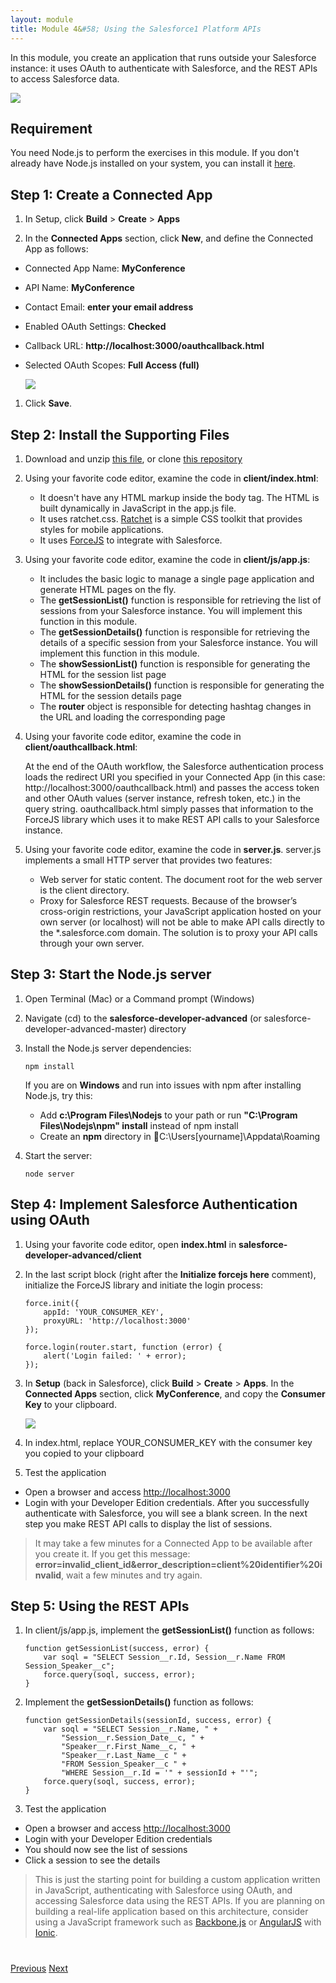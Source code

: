```yaml
---
layout: module
title: Module 4&#58; Using the Salesforce1 Platform APIs
---
```

In this module, you create an application that runs outside your Salesforce instance: it uses OAuth to authenticate with Salesforce, and the REST APIs to access Salesforce data.

![](images/api.jpg)

## Requirement

You need Node.js to perform the exercises in this module. If you don't already have Node.js installed on your system, you can install it [here](http://nodejs.org/).

## Step 1: Create a Connected App

1. In Setup, click **Build** > **Create** > **Apps**

1. In the **Connected Apps** section, click **New**, and define the Connected App as follows:
  - Connected App Name: **MyConference**
  - API Name: **MyConference**
  - Contact Email: **enter your email address**
  - Enabled OAuth Settings: **Checked**
  - Callback URL: **http://localhost:3000/oauthcallback.html**
  - Selected OAuth Scopes: **Full Access (full)**

    ![](images/connected-app.jpg)

1. Click **Save**.


## Step 2: Install the Supporting Files

1. Download and unzip [this file](https://github.com/ccoenraets/salesforce-developer-advanced/archive/master.zip), or clone [this repository](https://github.com/ccoenraets/salesforce-developer-advanced)

1. Using your favorite code editor, examine the code in **client/index.html**:
    - It doesn't have any HTML markup inside the body tag. The HTML is built dynamically in JavaScript in the app.js file.
    - It uses ratchet.css. [Ratchet](http://goratchet.com/) is a simple CSS toolkit that provides styles for mobile applications.
    - It uses [ForceJS](https://github.com/ccoenraets/forcejs) to integrate with Salesforce.

1. Using your favorite code editor, examine the code in **client/js/app.js**:
    - It includes the basic logic to manage a single page application and generate HTML pages on the fly.
    - The **getSessionList()** function is responsible for retrieving the list of sessions from your Salesforce instance. You will implement this function in this module. 
    - The **getSessionDetails()** function is responsible for retrieving the details of a specific session from your Salesforce instance. You will implement this function in this module. 
    - The **showSessionList()** function is responsible for generating the HTML for the session list page
    - The **showSessionDetails()** function is responsible for generating the HTML for the session details page
    - The **router** object is responsible for detecting hashtag changes in the URL and loading the corresponding page 

1. Using your favorite code editor, examine the code in **client/oauthcallback.html**:

    At the end of the OAuth workflow, the Salesforce authentication process loads the redirect URI you specified in your Connected App (in this case: http://localhost:3000/oauthcallback.html) and passes the access token and other OAuth values (server instance, refresh token, etc.) in the query string. oauthcallback.html simply passes that information to the ForceJS library which uses it to make REST API calls to your Salesforce instance.

1. Using your favorite code editor, examine the code in **server.js**. server.js implements a small HTTP server that provides two features:
    - Web server for static content. The document root for the web server is the client directory.
    - Proxy for Salesforce REST requests. Because of the browser’s cross-origin restrictions, your JavaScript application hosted on your own server (or localhost) will not be able to make API calls directly to the *.salesforce.com domain. The solution is to proxy your API calls through your own server.


## Step 3: Start the Node.js server

1. Open Terminal (Mac) or a Command prompt (Windows)

1. Navigate (cd) to the **salesforce-developer-advanced** (or salesforce-developer-advanced-master) directory

1. Install the Node.js server dependencies:

    ```
    npm install
    ```
    
    If you are on **Windows** and run into issues with npm after installing Node.js, try this:
    - Add **c:\Program Files\Nodejs** to your path or run **"C:\Program Files\Nodejs\npm" install** instead of npm install
    - Create an **npm** directory in C:\Users\[yourname]\Appdata\Roaming
    
1. Start the server:  

    ```
    node server
    ```

## Step 4: Implement Salesforce Authentication using OAuth

1. Using your favorite code editor, open **index.html** in **salesforce-developer-advanced/client**

1. In the last script block (right after the **Initialize forcejs here** comment), initialize the ForceJS library and initiate the login process: 

    ```
    force.init({
        appId: 'YOUR_CONSUMER_KEY',
        proxyURL: 'http://localhost:3000'
    });

    force.login(router.start, function (error) {
        alert('Login failed: ' + error);
    });
    ```

1. In **Setup** (back in Salesforce), click **Build** > **Create** > **Apps**. In the **Connected Apps** section, click **MyConference**, and copy the **Consumer Key** to your clipboard.

    ![](images/consumer-key.jpg)

1. In index.html, replace YOUR&#95;CONSUMER_KEY with the consumer key you copied to your clipboard

1. Test the application
  - Open a browser and access [http://localhost:3000](http://localhost:3000)
  - Login with your Developer Edition credentials. After you successfully authenticate with Salesforce, you will see a blank screen. In the next step you make REST API calls to display the list of sessions.

  > It may take a few minutes for a Connected App to be available after you create it. If you get this message: **error=invalid_client_id&error_description=client%20identifier%20invalid**, wait a few minutes and try again.


## Step 5: Using the REST APIs

1. In client/js/app.js, implement the **getSessionList()** function as follows:

    ```
    function getSessionList(success, error) {
        var soql = "SELECT Session__r.Id, Session__r.Name FROM Session_Speaker__c";
        force.query(soql, success, error);
    }
    ```

1. Implement the **getSessionDetails()** function as follows:

    ```
    function getSessionDetails(sessionId, success, error) {
        var soql = "SELECT Session__r.Name, " +
            "Session__r.Session_Date__c, " +
            "Speaker__r.First_Name__c, " +
            "Speaker__r.Last_Name__c " +
            "FROM Session_Speaker__c " +
            "WHERE Session__r.Id = '" + sessionId + "'";
        force.query(soql, success, error);
    }
    ```

1. Test the application
  - Open a browser and access [http://localhost:3000](http://localhost:3000)
  - Login with your Developer Edition credentials
  - You should now see the list of sessions
  - Click a session to see the details

> This is just the starting point for building a custom application written in JavaScript, authenticating with Salesforce using OAuth, and accessing Salesforce data using the REST APIs. If you are planning on building a real-life application based on this architecture, consider using a JavaScript framework such as [Backbone.js](http://backbonejs.org/) or [AngularJS](https://angularjs.org/) with [Ionic](http://ionicframework.com/).



<div class="row" style="margin-top:40px;">
<div class="col-sm-12">
<a href="Using-JavaScript-in-Visualforce-Pages.html" class="btn btn-default"><i class="glyphicon glyphicon-chevron-left"></i> Previous</a>
<a href="Using-Static-Resources.html" class="btn btn-default pull-right">Next <i class="glyphicon glyphicon-chevron-right"></i></a>
</div>
</div>
